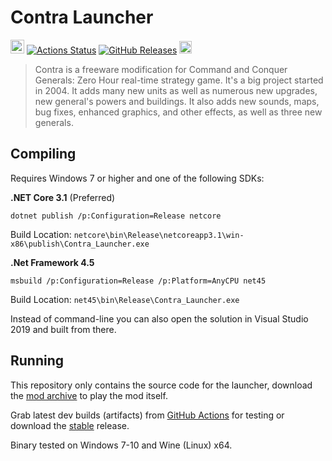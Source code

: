 # Contra Launcher

<a href="https://discordapp.com/invite/015E6KXXHmdWFXCtt"><img src="https://discordapp.com/assets/e05ead6e6ebc08df9291738d0aa6986d.png" alt="Discord" width="22"></a>
[![Actions Status](https://github.com/ContraMod/Launcher/workflows/Build/badge.svg)](https://github.com/ContraMod/Launcher/actions)
[![GitHub Releases](https://img.shields.io/github/release/ContraMod/Launcher.svg)](https://github.com/ContraMod/Launcher/releases)
<a href="https://www.moddb.com/mods/contra"><img src="https://button.moddb.com/download/medium/172830.png" alt="Moddb Icon" height="20"></a>

>Contra is a freeware modification for Command and Conquer Generals: Zero Hour real-time strategy game. It's a big project started in 2004. It adds many new units as well as numerous new upgrades, new general's powers and buildings. It also adds new sounds, maps, bug fixes, enhanced graphics, and other effects, as well as three new generals.

## Compiling

Requires Windows 7 or higher and one of the following SDKs:

**.NET Core 3.1** (Preferred)

`dotnet publish /p:Configuration=Release netcore`

Build Location: `netcore\bin\Release\netcoreapp3.1\win-x86\publish\Contra_Launcher.exe`

**.Net Framework 4.5**

`msbuild /p:Configuration=Release /p:Platform=AnyCPU net45`

Build Location: `net45\bin\Release\Contra_Launcher.exe`

Instead of command-line you can also open the solution in Visual Studio 2019 and built from there.

## Running

This repository only contains the source code for the launcher, download the [mod archive](https://www.moddb.com/mods/contra/downloads) to play the mod itself.

Grab latest dev builds (artifacts) from [GitHub Actions](https://github.com/ContraMod/Launcher/actions) for testing or download the [stable](https://github.com/ContraMod/Launcher/releases/latest) release.

Binary tested on Windows 7-10 and Wine (Linux) x64.
